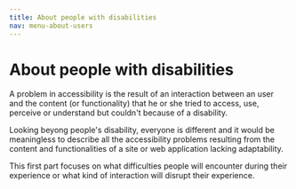 ```yaml
---
title: About people with disabilities
nav: menu-about-users
---
```


# About people with disabilities

A problem in accessibility is the result of an interaction between an user and the content (or functionality) that he or she tried to access, use, perceive or understand but couldn't because of a disability.

Looking beyong people's disability, everyone is different and it would be meaningless to describe all the accessibility problems resulting from the content and functionalities of a site or web application lacking adaptability.

This first part focuses on what difficulties people will encounter during their experience or what kind of interaction will disrupt their experience.
